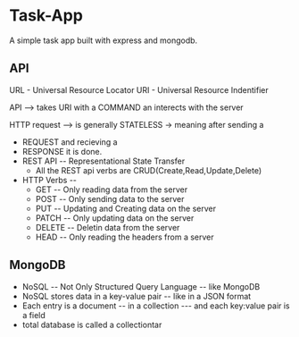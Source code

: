 # Task-App
A simple task app built with express and mongodb.
## API
URL - Universal Resource Locator
URI - Universal Resource Indentifier

API --> takes URI with a COMMAND an interects with the server

HTTP request --> is generally STATELESS -> meaning after sending a 
- REQUEST and recieving a 
- RESPONSE it is done.
- REST API -- Representational State Transfer
	- All the REST api verbs are CRUD(Create,Read,Update,Delete)
- HTTP Verbs --
	- GET -- Only reading data from the server
	- POST -- Only sending data to the server
	- PUT -- Updating and Creating data on the server
	- PATCH -- Only updating data on the server
	- DELETE -- Deletin data from the server
	- HEAD -- Only reading the headers from a server

## MongoDB
* NoSQL -- Not Only Structured Query Language -- like MongoDB
* NoSQL stores data in a key-value pair -- like in a JSON format
* Each entry is a document -- in a collection --- and each key:value pair is a field
* total database is called a collectiontar 